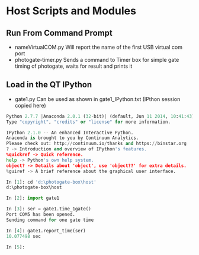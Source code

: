 # Host Scripts and Modules

## Run From Command Prompt

* nameVirtualCOM.py 
  Will report the name of the first USB virtual com port
* photogate-timer.py
  Sends a command to Timer box for simple gate timing of photogate, waits for result and prints it

## Load in the QT IPython

* gate1.py
  Can be used as shown in gate1_IPython.txt (IPthon session copied here)

```python
Python 2.7.7 |Anaconda 2.0.1 (32-bit)| (default, Jun 11 2014, 10:41:43) [MSC v.1500 32 bit (Intel)]
Type "copyright", "credits" or "license" for more information.

IPython 2.1.0 -- An enhanced Interactive Python.
Anaconda is brought to you by Continuum Analytics.
Please check out: http://continuum.io/thanks and https://binstar.org
? -> Introduction and overview of IPython's features.
%quickref -> Quick reference.
help -> Python's own help system.
object? -> Details about 'object', use 'object??' for extra details.
%guiref -> A brief reference about the graphical user interface.

In [1]: cd 'd:\photogate-box\host'
d:\photogate-box\host

In [2]: import gate1

In [3]: ser = gate1.time_1gate()
Port COM5 has been opened.
Sending command for one gate time

In [4]: gate1.report_time(ser)
10.077498 sec

In [5]: 
```
